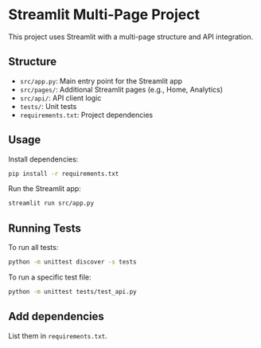 
# Streamlit Multi-Page Project

This project uses Streamlit with a multi-page structure and API integration.

## Structure

- `src/app.py`: Main entry point for the Streamlit app
- `src/pages/`: Additional Streamlit pages (e.g., Home, Analytics)
- `src/api/`: API client logic
- `tests/`: Unit tests
- `requirements.txt`: Project dependencies

## Usage

Install dependencies:
```bash
pip install -r requirements.txt
```

Run the Streamlit app:
```bash
streamlit run src/app.py
```


## Running Tests
To run all tests:
```bash
python -m unittest discover -s tests
```

To run a specific test file:
```bash
python -m unittest tests/test_api.py
```

## Add dependencies
List them in `requirements.txt`.
